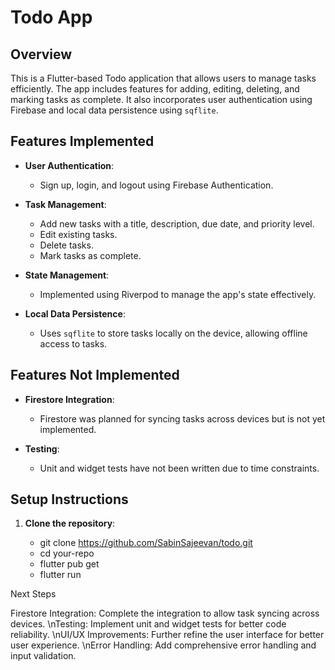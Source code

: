 # Todo App

## Overview

This is a Flutter-based Todo application that allows users to manage tasks efficiently. The app includes features for adding, editing, deleting, and marking tasks as complete. It also incorporates user authentication using Firebase and local data persistence using `sqflite`.

## Features Implemented

- **User Authentication**:
  - Sign up, login, and logout using Firebase Authentication.
  
- **Task Management**:
  - Add new tasks with a title, description, due date, and priority level.
  - Edit existing tasks.
  - Delete tasks.
  - Mark tasks as complete.

- **State Management**:
  - Implemented using Riverpod to manage the app's state effectively.

- **Local Data Persistence**:
  - Uses `sqflite` to store tasks locally on the device, allowing offline access to tasks.

## Features Not Implemented

- **Firestore Integration**:
  - Firestore was planned for syncing tasks across devices but is not yet implemented.

- **Testing**:
  - Unit and widget tests have not been written due to time constraints.

## Setup Instructions

1. **Clone the repository**:

    -    git clone https://github.com/SabinSajeevan/todo.git
    -    cd your-repo
    -    flutter pub get
    -    flutter run

Next Steps

Firestore Integration: Complete the integration to allow task syncing across devices.
\nTesting: Implement unit and widget tests for better code reliability.
\nUI/UX Improvements: Further refine the user interface for better user experience.
\nError Handling: Add comprehensive error handling and input validation.

